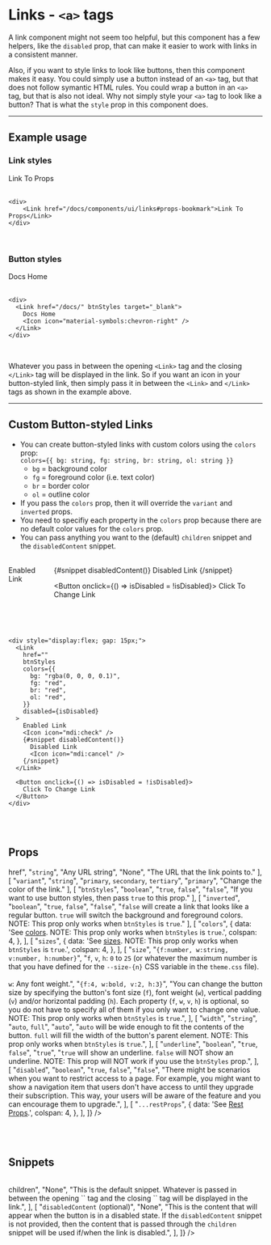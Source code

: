 <script lang="ts">
  import { Button, Icon, Link, Table } from "$lib/client/components";

  let isDisabled = $state(false);
</script>

# Links - `<a>` tags

A link component might not seem too helpful, but this component has a few helpers, like the `disabled` prop, that can make it easier to work with links in a consistent manner.

Also, if you want to style links to look like buttons, then this component makes it easy. You could simply use a button instead of an `<a>` tag, but that does not follow symantic HTML rules. You could wrap a button in an `<a>` tag, but that is also not ideal. Why not simply style your `<a>` tag to look like a button? That is what the `style` prop in this component does.

---

## Example usage

### Link styles

<div>
  <Link href="/docs/components/ui/links#props-bookmark">
    Link To Props
  </Link>
</div>

<br>

```svelte
<div>
	<Link href="/docs/components/ui/links#props-bookmark">Link To Props</Link>
</div>
```

<br>

### Button styles

<div>
  <Link
    href="/docs/"
    btnStyles
    target="_blank"
  >
    Docs Home
    <Icon icon="material-symbols:chevron-right" />
  </Link>
</div>

<br>

```svelte
<div>
  <Link href="/docs/" btnStyles target="_blank">
    Docs Home
    <Icon icon="material-symbols:chevron-right" />
  </Link>
</div>
```

<br>

Whatever you pass in between the opening `<Link>` tag and the closing `</Link>` tag will be displayed in the link. So if you want an icon in your button-styled link, then simply pass it in between the `<Link>` and `</Link>` tags as shown in the example above.

---

## Custom Button-styled Links

- You can create button-styled links with custom colors using the `colors` prop:<br>`colors={{ bg: string, fg: string, br: string, ol: string }}`
  - `bg` = background color
  - `fg` = foreground color (i.e. text color)
  - `br` = border color
  - `ol` = outline color
- If you pass the `colors` prop, then it will override the `variant` and `inverted` props.
- You need to specifiy each property in the `colors` prop because there are no default color values for the `colors` prop.
- You can pass anything you want to the (default) `children` snippet and the `disabledContent` snippet.

<br>

<div style="display:flex; gap: 15px;">
  <Link
    href=""
    btnStyles
    colors={{
      bg:"rgba(0, 0, 0, 0.1)", 
      fg:"red", 
      br:"red", 
      ol:"red"
    }}
    disabled={isDisabled}
  >
    Enabled Link
    <Icon icon="mdi:check" />
    {#snippet disabledContent()}
      Disabled Link
      <Icon icon="mdi:cancel" />
    {/snippet}
  </Link>

  <Button onclick={() => isDisabled = !isDisabled}>
    Click To Change Link
  </Button>
</div>

<br><br>

```svelte
<div style="display:flex; gap: 15px;">
  <Link
    href=""
    btnStyles
    colors={{
      bg: "rgba(0, 0, 0, 0.1)",
      fg: "red",
      br: "red",
      ol: "red",
    }}
    disabled={isDisabled}
  >
    Enabled Link
    <Icon icon="mdi:check" />
    {#snippet disabledContent()}
      Disabled Link
      <Icon icon="mdi:cancel" />
    {/snippet}
  </Link>

  <Button onclick={() => isDisabled = !isDisabled}>
    Click To Change Link
  </Button>
</div>
```

<br><br>

<h2 id="props-bookmark">Props</h2>

<Table
  header={[
    [
      "Prop name",
      "Type", 
      "Possible values",
      "Default value", 
      "Description",
    ],
  ]}
  body={[
    [
      "<code>href</code>",
      "<code>string</code>", 
      "Any URL string", 
      "None", 
      "The URL that the link points to."
    ],
    [
      "<code>variant</code>",
      "<code>string</code>", 
      "<code>primary</code>, <code>secondary</code>, <code>tertiary</code>", 
      "<code>primary</code>", 
      "Change the color of the link."
    ],
    [
      "<code>btnStyles</code>",
      "<code>boolean</code>", 
      "<code>true</code>, <code>false</code>",
      "<code>false</code>", 
      "If you want to use button styles, then pass <code>true</code> to this prop."
    ],
    [
      "<code>inverted</code>",
      "<code>boolean</code>", 
      "<code>true</code>, <code>false</code>", 
      "<code>false</code>", 
      "<code>false</code> will create a link that looks like a regular button. <code>true</code> will switch the background and foreground colors. NOTE: This prop only works when <code>btnStyles</code> is <code>true</code>."
    ],
    [
      "<code>colors</code>",
      {
        data: 'See <a href="/docs#colors" class="table-link">colors</a>. NOTE: This prop only works when <code>btnStyles</code> is <code>true</code>.',
        colspan: 4,
      },
    ],
    [
      "<code>sizes</code>",
      {
        data: 'See <a href="/docs#sizes" class="table-link">sizes</a>. NOTE: This prop only works when <code>btnStyles</code> is <code>true</code>.',
        colspan: 4,
      },
    ],
    [
      "<code>size</code>",
      "<code>{f:number, w:string, v:number, h:number}</code>",
      "<code>f</code>, <code>v</code>, <code>h</code>: <code>0</code> to <code>25</code> (or whatever the maximum number is that you have defined for the <code>--size-{n}</code> CSS variable in the <code>theme.css</code> file).<br><br><code>w</code>: Any font weight.",
      "<code>{f:4, w:bold, v:2, h:3}</code>",
      "You can change the button size by specifying the button's font size (<code>f</code>), font weight (<code>w</code>), vertical padding (<code>v</code>) and/or horizontal padding (<code>h</code>). Each property (<code>f</code>, <code>w</code>, <code>v</code>, <code>h</code>) is optional, so you do not have to specify all of them if you only want to change one value. NOTE: This prop only works when <code>btnStyles</code> is <code>true</code>.",
    ],
    [
      "<code>width</code>",
      "<code>string</code>", 
      "<code>auto</code>, <code>full</code>", 
      "<code>auto</code>",
      "<code>auto</code> will be wide enough to fit the contents of the button. <code>full</code> will fill the width of the button's parent element. NOTE: This prop only works when <code>btnStyles</code> is <code>true</code>.",
    ],
    [
      "<code>underline</code>",
      "<code>boolean</code>", 
      "<code>true</code>, <code>false</code>", 
      "<code>true</code>",
      "<code>true</code> will show an underline. <code>false</code> will NOT show an underline. NOTE: This prop will NOT work if you use the <code>btnStyles</code> prop.",
    ],
    [
      "<code>disabled</code>",
      "<code>boolean</code>",
      "<code>true</code>, <code>false</code>",
      "<code>false</code>",
      "There might be scenarios when you want to restrict access to a page. For example, you might want to show a navigation item that users don't have access to until they upgrade their subscription. This way, your users will be aware of the feature and you can encourage them to upgrade.",
    ],
    [
      "<code>...restProps</code>",
      {
        data: 'See <a href="/docs/#rest-props" class="table-link">Rest Props</a>.',
        colspan: 4,
      },
    ],
  ]}
/>

<br><br>

## Snippets

<Table
  header={[
    [
      "Snippet name",
      "Default value", 
      "Description",
    ],
  ]}
  body={[
    [
      "<code>children</code>",
      "None", 
      "This is the default snippet. Whatever is passed in between the opening `<Link>` tag and the closing `</Link>` tag will be displayed in the link.",
    ],
    [
      "<code>disabledContent</code> (optional)",
      "None",
      "This is the content that will appear when the button is in a disabled state. If the <code>disabledContent</code> snippet is not provided, then the content that is passed through the <code>children</code> snippet will be used if/when the link is disabled.",
    ],
  ]}
/>
